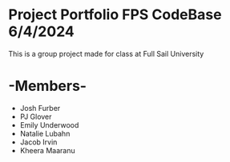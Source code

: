 # Project Portfolio FPS CodeBase 6/4/2024
This is a group project made for class at Full Sail University 
# -Members-
* Josh Furber
* PJ Glover
* Emily Underwood
* Natalie Lubahn
* Jacob Irvin
* Kheera Maaranu
